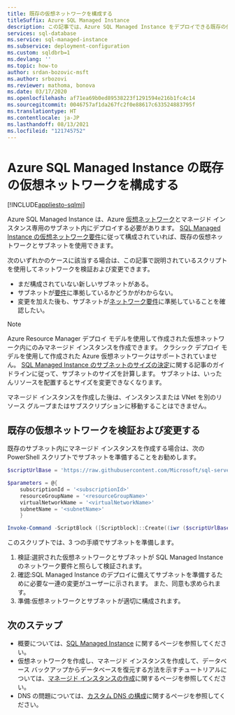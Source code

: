 ```yaml
---
title: 既存の仮想ネットワークを構成する
titleSuffix: Azure SQL Managed Instance
description: この記事では、Azure SQL Managed Instance をデプロイできる既存の仮想ネットワークとサブネットの構成方法について説明します。
services: sql-database
ms.service: sql-managed-instance
ms.subservice: deployment-configuration
ms.custom: sqldbrb=1
ms.devlang: ''
ms.topic: how-to
author: srdan-bozovic-msft
ms.author: srbozovi
ms.reviewer: mathoma, bonova
ms.date: 03/17/2020
ms.openlocfilehash: af71ea69b0ed89538223f1291594e216b1fc4c14
ms.sourcegitcommit: 0046757af1da267fc2f0e88617c633524883795f
ms.translationtype: HT
ms.contentlocale: ja-JP
ms.lasthandoff: 08/13/2021
ms.locfileid: "121745752"
---
```

# <a name="configure-an-existing-virtual-network-for-azure-sql-managed-instance"></a>Azure SQL Managed Instance の既存の仮想ネットワークを構成する
[!INCLUDE[appliesto-sqlmi](../includes/appliesto-sqlmi.md)]

Azure SQL Managed Instance は、Azure [仮想ネットワーク](../../virtual-network/virtual-networks-overview.md)とマネージド インスタンス専用のサブネット内にデプロイする必要があります。 [SQL Managed Instance の仮想ネットワーク要件](connectivity-architecture-overview.md#network-requirements)に従って構成されていれば、既存の仮想ネットワークとサブネットを使用できます。

次のいずれかのケースに該当する場合は、この記事で説明されているスクリプトを使用してネットワークを検証および変更できます。

- まだ構成されていない新しいサブネットがある。
- サブネットが[要件](connectivity-architecture-overview.md#network-requirements)に準拠しているかどうかがわからない。
- 変更を加えた後も、サブネットが[ネットワーク要件](connectivity-architecture-overview.md#network-requirements)に準拠していることを確認したい。

> [!Note]
> Azure Resource Manager デプロイ モデルを使用して作成された仮想ネットワーク内にのみマネージド インスタンスを作成できます。 クラシック デプロイ モデルを使用して作成された Azure 仮想ネットワークはサポートされていません。 [SQL Managed Instance のサブネットのサイズの決定](vnet-subnet-determine-size.md)に関する記事のガイドラインに従って、サブネットのサイズを計算します。 サブネットは、いったんリソースを配置するとサイズを変更できなくなります。
>
> マネージド インスタンスを作成した後は、インスタンスまたは VNet を別のリソース グループまたはサブスクリプションに移動することはできません。

## <a name="validate-and-modify-an-existing-virtual-network"></a>既存の仮想ネットワークを検証および変更する

既存のサブネット内にマネージド インスタンスを作成する場合は、次の PowerShell スクリプトでサブネットを準備することをお勧めします。

```powershell
$scriptUrlBase = 'https://raw.githubusercontent.com/Microsoft/sql-server-samples/master/samples/manage/azure-sql-db-managed-instance/delegate-subnet'

$parameters = @{
    subscriptionId = '<subscriptionId>'
    resourceGroupName = '<resourceGroupName>'
    virtualNetworkName = '<virtualNetworkName>'
    subnetName = '<subnetName>'
    }

Invoke-Command -ScriptBlock ([Scriptblock]::Create((iwr ($scriptUrlBase+'/delegateSubnet.ps1?t='+ [DateTime]::Now.Ticks)).Content)) -ArgumentList $parameters
```

このスクリプトでは、3 つの手順でサブネットを準備します。

1. 検証:選択された仮想ネットワークとサブネットが SQL Managed Instance のネットワーク要件と照らして検証されます。
2. 確認:SQL Managed Instance のデプロイに備えてサブネットを準備するために必要な一連の変更がユーザーに示されます。 また、同意も求められます。
3. 準備:仮想ネットワークとサブネットが適切に構成されます。

## <a name="next-steps"></a>次のステップ

- 概要については、[SQL Managed Instance](sql-managed-instance-paas-overview.md) に関するページを参照してください。
- 仮想ネットワークを作成し、マネージド インスタンスを作成して、データベース バックアップからデータベースを復元する方法を示すチュートリアルについては、[マネージド インスタンスの作成](instance-create-quickstart.md)に関するページを参照してください。
- DNS の問題については、[カスタム DNS の構成](custom-dns-configure.md)に関するページを参照してください。
